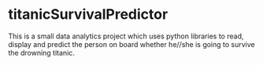 # titanicSurvivalPredictor
This is a small data analytics project which uses python libraries to read, display and predict the person on board whether he//she is going to survive the drowning titanic.
